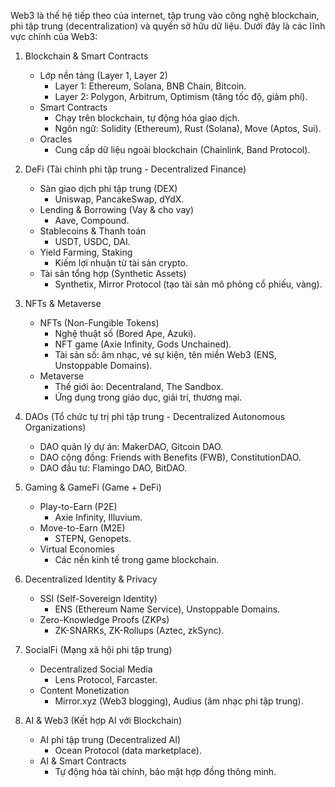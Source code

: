 
Web3 là thế hệ tiếp theo của internet, tập trung vào công nghệ blockchain, phi tập trung (decentralization) và quyền sở hữu dữ liệu. Dưới đây là các lĩnh vực chính của Web3:

1. Blockchain & Smart Contracts
   - Lớp nền tảng (Layer 1, Layer 2)
     - Layer 1: Ethereum, Solana, BNB Chain, Bitcoin.
     - Layer 2: Polygon, Arbitrum, Optimism (tăng tốc độ, giảm phí).
   - Smart Contracts
     - Chạy trên blockchain, tự động hóa giao dịch.
     - Ngôn ngữ: Solidity (Ethereum), Rust (Solana), Move (Aptos, Sui).
   - Oracles
     - Cung cấp dữ liệu ngoài blockchain (Chainlink, Band Protocol).

2. DeFi (Tài chính phi tập trung - Decentralized Finance)
   - Sàn giao dịch phi tập trung (DEX)
     - Uniswap, PancakeSwap, dYdX.
   - Lending & Borrowing (Vay & cho vay)
     - Aave, Compound.
   - Stablecoins & Thanh toán
     - USDT, USDC, DAI.
   - Yield Farming, Staking
     - Kiếm lợi nhuận từ tài sản crypto.
   - Tài sản tổng hợp (Synthetic Assets)
     - Synthetix, Mirror Protocol (tạo tài sản mô phỏng cổ phiếu, vàng).

3. NFTs & Metaverse
   - NFTs (Non-Fungible Tokens)
     - Nghệ thuật số (Bored Ape, Azuki).
     - NFT game (Axie Infinity, Gods Unchained).
     - Tài sản số: âm nhạc, vé sự kiện, tên miền Web3 (ENS, Unstoppable Domains).
   - Metaverse
     - Thế giới ảo: Decentraland, The Sandbox.
     - Ứng dụng trong giáo dục, giải trí, thương mại.

4. DAOs (Tổ chức tự trị phi tập trung - Decentralized Autonomous Organizations)
   - DAO quản lý dự án: MakerDAO, Gitcoin DAO.
   - DAO cộng đồng: Friends with Benefits (FWB), ConstitutionDAO.
   - DAO đầu tư: Flamingo DAO, BitDAO.

5. Gaming & GameFi (Game + DeFi)
   - Play-to-Earn (P2E)
     - Axie Infinity, Illuvium.
   - Move-to-Earn (M2E)
     - STEPN, Genopets.
   - Virtual Economies
     - Các nền kinh tế trong game blockchain.

6. Decentralized Identity & Privacy
   - SSI (Self-Sovereign Identity)
     - ENS (Ethereum Name Service), Unstoppable Domains.
   - Zero-Knowledge Proofs (ZKPs)
     - ZK-SNARKs, ZK-Rollups (Aztec, zkSync).

7. SocialFi (Mạng xã hội phi tập trung)
   - Decentralized Social Media
     - Lens Protocol, Farcaster.
   - Content Monetization
     - Mirror.xyz (Web3 blogging), Audius (âm nhạc phi tập trung).

8. AI & Web3 (Kết hợp AI với Blockchain)
   - AI phi tập trung (Decentralized AI)
     - Ocean Protocol (data marketplace).
   - AI & Smart Contracts
     - Tự động hóa tài chính, bảo mật hợp đồng thông minh.
```
